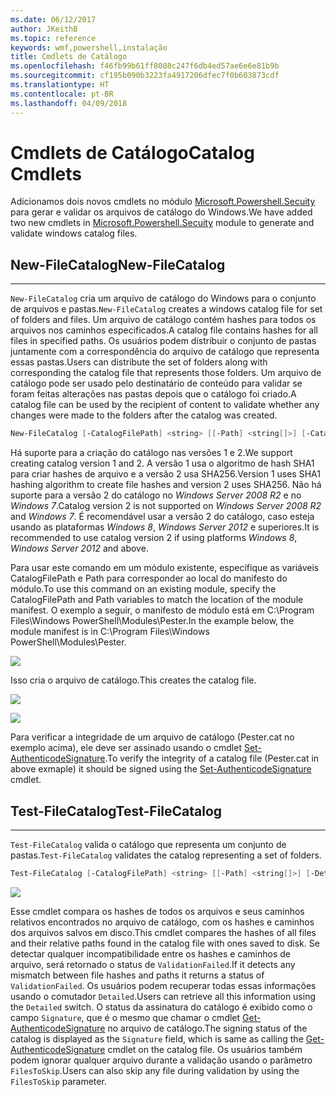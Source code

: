 ```yaml
---
ms.date: 06/12/2017
author: JKeithB
ms.topic: reference
keywords: wmf,powershell,instalação
title: Cmdlets de Catálogo
ms.openlocfilehash: f46fb99b61ff8008c247f6db4ed57ae6e6e81b9b
ms.sourcegitcommit: cf195b090b3223fa4917206dfec7f0b603873cdf
ms.translationtype: HT
ms.contentlocale: pt-BR
ms.lasthandoff: 04/09/2018
---
```

# <a name="catalog-cmdlets"></a><span data-ttu-id="01832-103">Cmdlets de Catálogo</span><span class="sxs-lookup"><span data-stu-id="01832-103">Catalog Cmdlets</span></span>

<span data-ttu-id="01832-104">Adicionamos dois novos cmdlets no módulo [Microsoft.Powershell.Secuity](https://technet.microsoft.com/en-us/library/hh847877.aspx) para gerar e validar os arquivos de catálogo do Windows.</span><span class="sxs-lookup"><span data-stu-id="01832-104">We have added two new cmdlets in [Microsoft.Powershell.Secuity](https://technet.microsoft.com/en-us/library/hh847877.aspx) module to generate and validate windows catalog files.</span></span>

## <a name="new-filecatalog"></a><span data-ttu-id="01832-105">New-FileCatalog</span><span class="sxs-lookup"><span data-stu-id="01832-105">New-FileCatalog</span></span>
--------------------------------

<span data-ttu-id="01832-106">`New-FileCatalog` cria um arquivo de catálogo do Windows para o conjunto de arquivos e pastas.</span><span class="sxs-lookup"><span data-stu-id="01832-106">`New-FileCatalog` creates a windows catalog file for set of folders and files.</span></span> <span data-ttu-id="01832-107">Um arquivo de catálogo contém hashes para todos os arquivos nos caminhos especificados.</span><span class="sxs-lookup"><span data-stu-id="01832-107">A catalog file contains hashes for all files in specified paths.</span></span> <span data-ttu-id="01832-108">Os usuários podem distribuir o conjunto de pastas juntamente com a correspondência do arquivo de catálogo que representa essas pastas.</span><span class="sxs-lookup"><span data-stu-id="01832-108">Users can distribute the set of folders along with corresponding the catalog file that represents those folders.</span></span> <span data-ttu-id="01832-109">Um arquivo de catálogo pode ser usado pelo destinatário de conteúdo para validar se foram feitas alterações nas pastas depois que o catálogo foi criado.</span><span class="sxs-lookup"><span data-stu-id="01832-109">A catalog file can be used by the recipient of content to validate whether any changes were made to the folders after the catalog was created.</span></span>

```powershell
New-FileCatalog [-CatalogFilePath] <string> [[-Path] <string[]>] [-CatalogVersion <int>] [-WhatIf] [-Confirm] [<CommonParameters>]
```
<span data-ttu-id="01832-110">Há suporte para a criação do catálogo nas versões 1 e 2.</span><span class="sxs-lookup"><span data-stu-id="01832-110">We support creating catalog version 1 and 2.</span></span> <span data-ttu-id="01832-111">A versão 1 usa o algoritmo de hash SHA1 para criar hashes de arquivo e a versão 2 usa SHA256.</span><span class="sxs-lookup"><span data-stu-id="01832-111">Version 1 uses SHA1 hashing algorithm to create file hashes and version 2 uses SHA256.</span></span> <span data-ttu-id="01832-112">Não há suporte para a versão 2 do catálogo no *Windows Server 2008 R2* e no *Windows 7*.</span><span class="sxs-lookup"><span data-stu-id="01832-112">Catalog version 2 is not supported on *Windows Server 2008 R2* and *Windows 7*.</span></span> <span data-ttu-id="01832-113">É recomendável usar a versão 2 do catálogo, caso esteja usando as plataformas *Windows 8*, *Windows Server 2012* e superiores.</span><span class="sxs-lookup"><span data-stu-id="01832-113">It is recommended to use catalog version 2 if using platforms *Windows 8*, *Windows Server 2012* and above.</span></span>

<span data-ttu-id="01832-114">Para usar este comando em um módulo existente, especifique as variáveis CatalogFilePath e Path para corresponder ao local do manifesto do módulo.</span><span class="sxs-lookup"><span data-stu-id="01832-114">To use this command on an existing module, specify the CatalogFilePath and Path variables to match the location of the module manifest.</span></span> <span data-ttu-id="01832-115">O exemplo a seguir, o manifesto de módulo está em C:\Program Files\Windows PowerShell\Modules\Pester.</span><span class="sxs-lookup"><span data-stu-id="01832-115">In the example below, the module manifest is in C:\Program Files\Windows PowerShell\Modules\Pester.</span></span>

![](../images/NewFileCatalog.jpg)

<span data-ttu-id="01832-116">Isso cria o arquivo de catálogo.</span><span class="sxs-lookup"><span data-stu-id="01832-116">This creates the catalog file.</span></span>

![](../images/CatalogFile1.jpg)

![](../images/CatalogFile2.jpg)

<span data-ttu-id="01832-117">Para verificar a integridade de um arquivo de catálogo (Pester.cat no exemplo acima), ele deve ser assinado usando o cmdlet [Set-AuthenticodeSignature](https://technet.microsoft.com/library/hh849819.aspx).</span><span class="sxs-lookup"><span data-stu-id="01832-117">To verify the integrity of a catalog file (Pester.cat in above exmaple) it should be signed using the [Set-AuthenticodeSignature](https://technet.microsoft.com/library/hh849819.aspx) cmdlet.</span></span>


## <a name="test-filecatalog"></a><span data-ttu-id="01832-118">Test-FileCatalog</span><span class="sxs-lookup"><span data-stu-id="01832-118">Test-FileCatalog</span></span>
--------------------------------

<span data-ttu-id="01832-119">`Test-FileCatalog` valida o catálogo que representa um conjunto de pastas.</span><span class="sxs-lookup"><span data-stu-id="01832-119">`Test-FileCatalog` validates the catalog representing a set of folders.</span></span>

```powershell
Test-FileCatalog [-CatalogFilePath] <string> [[-Path] <string[]>] [-Detailed] [-FilesToSkip <string[]>] [-WhatIf] [-Confirm] [<CommonParameters>]
```

![](../images/TestFileCatalog.jpg)

<span data-ttu-id="01832-120">Esse cmdlet compara os hashes de todos os arquivos e seus caminhos relativos encontrados no arquivo de catálogo, com os hashes e caminhos dos arquivos salvos em disco.</span><span class="sxs-lookup"><span data-stu-id="01832-120">This cmdlet compares the hashes of all files and their relative paths found in the catalog file with ones saved to disk.</span></span> <span data-ttu-id="01832-121">Se detectar qualquer incompatibilidade entre os hashes e caminhos de arquivo, será retornado o status de `ValidationFailed`.</span><span class="sxs-lookup"><span data-stu-id="01832-121">If it detects any mismatch between file hashes and paths it returns a status of `ValidationFailed`.</span></span>
<span data-ttu-id="01832-122">Os usuários podem recuperar todas essas informações usando o comutador `Detailed`.</span><span class="sxs-lookup"><span data-stu-id="01832-122">Users can retrieve all this information using the `Detailed` switch.</span></span> <span data-ttu-id="01832-123">O status da assinatura do catálogo é exibido como o campo `Signature`, que é o mesmo que chamar o cmdlet [Get-AuthenticodeSignature](https://technet.microsoft.com/en-us/library/hh849805.aspx) no arquivo de catálogo.</span><span class="sxs-lookup"><span data-stu-id="01832-123">The signing status of the catalog is displayed as the `Signature` field, which is same as calling the [Get-AuthenticodeSignature](https://technet.microsoft.com/en-us/library/hh849805.aspx) cmdlet on the catalog file.</span></span>
<span data-ttu-id="01832-124">Os usuários também podem ignorar qualquer arquivo durante a validação usando o parâmetro `FilesToSkip`.</span><span class="sxs-lookup"><span data-stu-id="01832-124">Users can also skip any file during validation by using the `FilesToSkip` parameter.</span></span>
